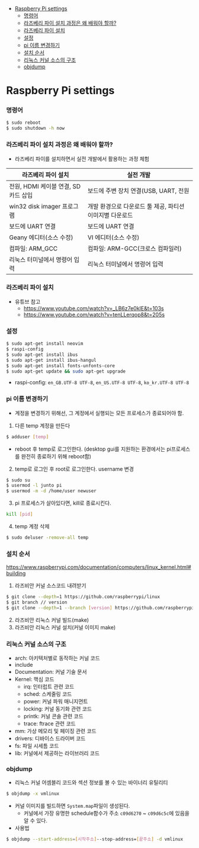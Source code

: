 - [Raspberry Pi settings](#raspberry-pi-settings)
	* [명령어](#명령어)
	* [라즈베리 파이 설치 과정은 왜 배워야 할까?](#라즈베리-파이-설치-과정은-왜-배워야-할까)
	* [라즈베리 파이 설치](#라즈베리-파이-설치)
	* [설정](#설정)
	* [pi 이름 변경하기](#pi-이름-변경하기)
	* [설치 순서](#설치-순서)
	* [리눅스 커널 소스의 구조](#리눅스-커널-소스의-구조)
	* [objdump](#objdump)
# Raspberry Pi settings

### 명령어
```bash
$ sudo reboot
$ sudo shutdown -h now
```
### 라즈베리 파이 설치 과정은 왜 배워야 할까?
- 라즈베리 파이를 설치하면서 실전 개발에서 활용하는 과정 체험

| 라즈베리 파이 설치                  | 실전 개발                                                |
|-------------------------------------|----------------------------------------------------------|
| 전원, HDMI 케이블 연결, SD카드 삽입 | 보드에 주변 장치 연결(USB, UART, 전원                    |
| win32 disk imager 프로그램          | 개발 환경으로 다운로드 툴 제공, 파티션 이미지별 다운로드 |
| 보드에 UART 연결                    | 보드에 UART 연결                                         |
| Geany 에디터(소스 수정)             | VI 에디터(소스 수정)                                     |
| 컴파일: ARM_GCC                     | 컴파일: ARM-GCC(크로스 컴파일러)                         |
| 리눅스 터미널에서 명령어 입력       | 리눅스 터미널에서 명령어 입력                            |

### 라즈베리 파이 설치
- 유튜브 참고
	- https://www.youtube.com/watch?v=_LB6z7e0kIE&t=103s
	- https://www.youtube.com/watch?v=tenLLerqop8&t=205s

### 설정
```bash
$ sudo apt-get install neovim
$ raspi-config	
$ sudo apt-get install ibus
$ sudo apt-get install ibus-hangul
$ sudo apt-get install fonts-unfonts-core
$ sudo apt-get update && sudo apt-get upgrade
```
- raspi-config: `en_GB.UTF-8 UTF-8`, `en_US.UTF-8 UTF-8`, `ko_kr.UTF-8 UTF-8`

### pi 이름 변경하기
- 계정을 변경하기 위해선, 그 계정에서 실행되는 모든 프로세스가 종료되어야 함.
1. 다른 temp 계정을 만든다
```bash
$ adduser [temp]
```
- reboot 후 temp로 로그인한다.
(desktop gui를 지원하는 환경에서는 pi프로세스를 완전히 종료하기 위해 reboot함)

2. temp로 로그인 후 root로 로그인한다. username 변경
```bash
$ sudo su
$ usermod -l junto pi
$ usermod -m -d /home/user newuser
```

3. pi 프로세스가 살아있다면, kill로 종료시킨다.
```bash
kill [pid]
```

4. temp 계정 삭제
```bash
$ sudo deluser -remove-all temp
```

### 설치 순서
https://www.raspberrypi.com/documentation/computers/linux_kernel.html#building
1. 라즈비안 커널 소스코드 내려받기
```bash
$ git clone --depth=1 https://github.com/raspberrypi/linux
$ git branch // version
$ git clone --depth=1 --branch [version] https://github.com/raspberrypi/linux
```
2. 라즈비안 리눅스 커널 빌드(make)
3. 라즈비안 리눅스 커널 설치(커널 이미지 make)

### 리눅스 커널 소스의 구조
- arch: 아키텍처별로 동작하는 커널 코드
- include
- Documentation: 커널 기술 문서
- Kernel: 핵심 코드
	- irq: 인터럽트 관련 코드
	- sched: 스케줄링 코드
	- power: 커널 파워 매니지먼트 
	- locking: 커널 동기화 관련 코드
	- printk: 커널 콘솔 관련 코드
	- trace: ftrace 관련 코드
- mm: 가상 메모리 및 페이징 관련 코드
- drivers: 디바이스 드라이버 코드
- fs: 파일 시세틈 코드
- lib: 커널에서 제공하는 라이브러리 코드

### objdump
- 리눅스 커널 어셈블리 코드와 섹션 정보를 볼 수 있는 바이너리 유틸리티
```bash
$ objdump -x vmlinux
```
- 커널 이미지를 빌드하면 `System.map`파일이 생성된다.
	- 커널에서 가장 유명한 schedule함수가 주소 `c09d6270` ~ `c09d6c5c`에 있음을 알 수 있다.
- 사용법
```bash
$ objdump --start-address=[시작주소]--stop-address=[끝주소] -d vmlinux
```
